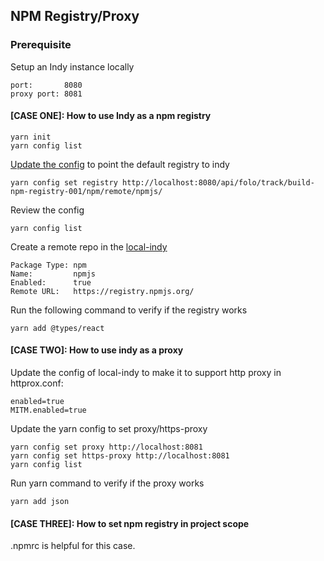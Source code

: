 ## NPM Registry/Proxy 

### Prerequisite

Setup an Indy instance locally 
````
port:       8080
proxy port: 8081
````

#### [CASE ONE]:  How to use Indy as a npm registry
````
yarn init
yarn config list
````
[Update the config](https://yarnpkg.com/lang/en/docs/cli/config/) to point the default registry to indy  
````
yarn config set registry http://localhost:8080/api/folo/track/build-npm-registry-001/npm/remote/npmjs/
````
Review the config
````
yarn config list
````

Create a remote repo in the [local-indy](http://localhost:8080/#/remote)  
````
Package Type: npm
Name:         npmjs
Enabled:      true
Remote URL:   https://registry.npmjs.org/

````

Run the following command to verify if the registry works
````
yarn add @types/react
````


#### [CASE TWO]: How to use indy as a proxy

Update the config of local-indy to make it to support http proxy in httprox.conf:  
````
enabled=true
MITM.enabled=true
````

Update the yarn config to set proxy/https-proxy  
````
yarn config set proxy http://localhost:8081
yarn config set https-proxy http://localhost:8081
yarn config list
````

Run yarn command to verify if the proxy works
````
yarn add json
````

#### [CASE THREE]: How to set npm registry in project scope

.npmrc is helpful for this case.

